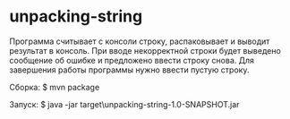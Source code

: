 # unpacking-string
Программа считывает с консоли строку, распаковывает и выводит результат в консоль.
При вводе некорректной строки будет выведено сообщение об ошибке и предложено ввести строку снова. 
Для завершения работы программы нужно ввести пустую строку.

Сборка:
$ mvn package

Запуск:
$ java -jar target\unpacking-string-1.0-SNAPSHOT.jar
